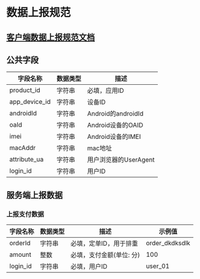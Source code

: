 # 数据上报规范

## [客户端数据上报规范文档](https://lizhi2021.feishu.cn/sheets/shtcnqWySbGd8SHqOhlF0DZliJe?sheet=0cfdbf)





## 公共字段

| 字段名称            | 数据类型 | 描述                |
| --------------- | ---- | ----------------- |
| product\_id     | 字符串  | 必填，应用ID           |
| app\_device\_id | 字符串  | 设备ID              |
| androidId       | 字符串  | Android的androidId |
| oaId            | 字符串  | Android设备的OAID    |
| imei            | 字符串  | Android设备的IMEI    |
| macAddr         | 字符串  | mac地址             |
| attribute\_ua   | 字符串  | 用户浏览器的UserAgent   |
| login\_id       | 字符串  | 用户ID              |

## 服务端上报数据

### 上报支付数据

| 字段名称      | 数据类型 | 描述             | 示例值             |
| --------- | ---- | -------------- | --------------- |
| orderId   | 字符串  | 必填，定单ID，用于排重   | order\_dkdksdlk |
| amount    | 整数   | 必填，支付金额(单位: 分) | 100             |
| login\_id | 字符串  | 必填，用户ID        | user\_01        |





